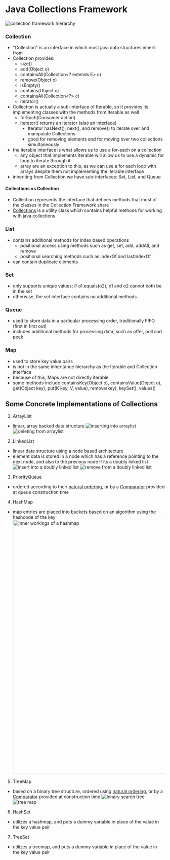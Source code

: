 # Java Collections Framework

<img src="https://miro.medium.com/max/3840/1*cuSF6X4zzQ0IBq2MihZFng.jpeg" alt="collection framework hierarchy" />

### Collection

- "Collection" is an interface in which most java data structures inherit from
- Collection provides:
  - size()
  - add(Object o)
  - containsAll(Collection<? extends E> c)
  - remove(Object o)
  - isEmpty()
  - contains(Object o)
  - containsAll(Collection<?> c)
  - iterator()
- Collection is actually a sub-interface of Iterable, so it provides its implementing classes with the methods from Iterable as well
  - forEach(Consumer action)
  - iterator() returns an Iterator (also an interface)
    - Iterator hasNext(), next(), and remove() to iterate over and manipulate Collections
    - good for removing elements and for moving over two collections simultaneously
- the iterable interface is what allows us to use a for-each on a collection
  - any object that implements iterable will allow us to use a dynamic for loop to iterate through it
  - array are an exception to this, as we can use a for each loop with arrays despite them not implementing the iterable interface
- inheriting from Collection we have sub-interfaces: Set, List, and Queue

#### Collections vs Collection

- Collection represents the interface that defines methods that most of the classes in the Collection Framework share
- [Collections](https://docs.oracle.com/javase/8/docs/api/java/util/Collections.html) is a utility class which contains helpful methods for working with java collections

### List

- contains additional methods for index based operations
  - positional access using methods such as get, set, add, addAll, and remove
  - positional searching methods such as indexOf and lastIndexOf
- can contain duplicate elements

### Set

- only supports unique values; if o1.equals(o2), o1 and o2 cannot both be in the set
- otherwise, the set interface contains no additional methods

### Queue

- used to store data in a particular processing order, traditionally FIFO (first in first out)
- includes additional methods for processing data, such as offer, poll and peek

### Map

- used to store key value pairs
- is not in the same inheritance hierarchy as the Iterable and Collection interface
- because of this, Maps are not directly iterable
- some methods include containsKey(Object o), containsValue(Object o), get(Object key), put(K key, V, value), remove(key), keySet(), values()

## Some Concrete Implementations of Collections

1. ArrayList

- linear, array backed data structure
  <img src="https://beginnersbook.com/wp-content/uploads/2013/12/Adding_Element_ArrayList_diagram.png" alt="inserting into arraylist">
  <img src="https://beginnersbook.com/wp-content/uploads/2013/12/Removing_Element_from_ArrayList_diagram.png" alt="deleting from arraylist">

2. LinkedList

- linear data structure using a node based architecture
- element data is stored in a node which has a reference pointing to the next node, and also to the previous node if its a doubly linked list
  <img src="https://www.java2novice.com/images/ddlinsert.jpg" alt="insert into a doubly linked list">
  <img src="https://www.java2novice.com/images/dlldelete.jpg" alt="remove from a doubly linked list">

3. PriorityQueue

- ordered according to their [natural ordering](https://docs.oracle.com/javase/8/docs/api/java/lang/Comparable.html), or by a [Comparator](https://docs.oracle.com/javase/8/docs/api/java/util/Comparator.html) provided at queue construction time

4. HashMap

- map entries are placed into buckets based on an algorithm using the hashcode of the key
  <img src="https://techmastertutorial.in/images/java/collections/HashMap_Orchestration.png" width="800px" alt="inner workings of a hashmap">

5. TreeMap

- based on a binary tree structure, ordered using [natural ordering](https://docs.oracle.com/javase/8/docs/api/java/lang/Comparable.html), or by a [Comparator](https://docs.oracle.com/javase/8/docs/api/java/util/Comparator.html) provided at construction time
  <img src="https://media.geeksforgeeks.org/wp-content/uploads/Untitled-Diagram-2-7.png" alt="binary search tree">
  <img src="http://www.thejavageek.com/wp-content/uploads/2016/06/FourthObjecctInserted.png" alt="tree map">

6. HashSet

- utilizes a hashmap, and puts a dummy variable in place of the value in the key value pair

7. TreeSet

- utilizes a treemap, and puts a dummy variable in place of the value in the key value pair
